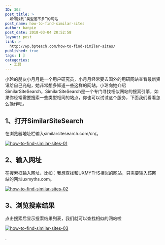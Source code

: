 ```yaml
---
ID: 303
post_title: >
  如何找到“类型差不多”的网站
post_name: how-to-find-similar-sites
author: banpie
post_date: 2018-03-04 20:52:58
layout: post
link: >
  http://wp.bpteach.com/how-to-find-similar-sites/
published: true
tags: [ ]
categories:
  - 工具
---
```

小玲的朋友小月月是一个用户研究员，小月月经常要去国外的用研网站查看最新资讯给自己充电，她非常想多知道一些这样的网站。小玲向她介绍SimilarSiteSearch，SimilarSiteSearch是一个专门寻找相似网站的搜索引擎，如果你经常需要搜索一些类型相同的站点，你也可以试试这个服务，下面我们看看怎么操作吧。

## 1、打开SimilarSiteSearch

在浏览器地址栏输入similarsitesearch.com/cn/。

[![how-to-find-similar-sites-01](http://7arnhx.com1.z0.glb.clouddn.com/wp-content/uploads/2014/01/how-to-find-similar-sites-01.jpg)](http://7arnhx.com1.z0.glb.clouddn.com/wp-content/uploads/2014/01/how-to-find-similar-sites-01.jpg)

## 2、输入网址

在搜索框输入网址，比如：我想查找和UXMYTHS相似的网站，只需要输入该网站的网址uxmyths.com。

[![how-to-find-similar-sites-02](http://7arnhx.com1.z0.glb.clouddn.com/wp-content/uploads/2014/01/how-to-find-similar-sites-02.jpg)](http://7arnhx.com1.z0.glb.clouddn.com/wp-content/uploads/2014/01/how-to-find-similar-sites-03.jpg)


## 3、浏览搜索结果

点击搜索后显示搜索结果列表，我们就可以查找相似的网站啦

[![how-to-find-similar-sites-03](http://7arnhx.com1.z0.glb.clouddn.com/wp-content/uploads/2014/01/how-to-find-similar-sites-03.jpg)](http://7arnhx.com1.z0.glb.clouddn.com/wp-content/uploads/2014/01/how-to-find-similar-sites-03.jpg)

[ ](http://7arnhx.com1.z0.glb.clouddn.com/wp-content/uploads/2014/01/how-to-find-similar-sites-02.jpg)